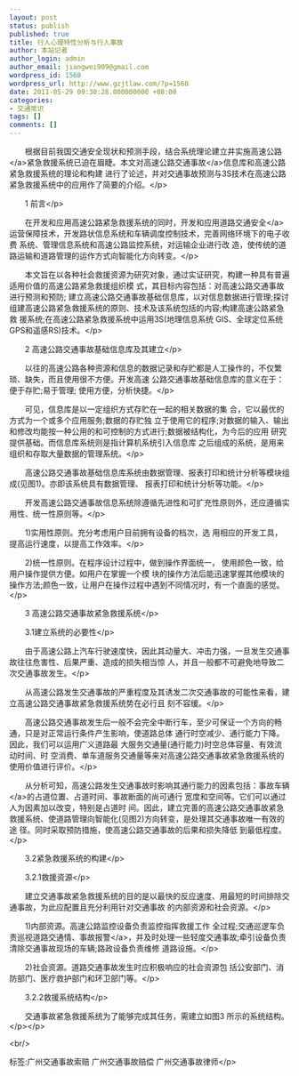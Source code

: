 ```yaml
---
layout: post
status: publish
published: true
title: 行人心理特性分析与行人事故
author: 本站记者
author_login: admin
author_email: jiangwei909@gmail.com
wordpress_id: 1568
wordpress_url: http://www.gzjtlaw.com/?p=1568
date: 2011-05-29 09:30:28.000000000 +08:00
categories:
- 交通常识
tags: []
comments: []
---
```

<p><p>　　根据目前我国交通安全现状和预测手段，结合系统理论建立并实施<a>高速公路<&#47;a>紧急救援系统已迫在眉睫。本文对高速公路<a>交通事故<&#47;a>信息库和高速公路紧急救援系统的理论和构建 进行了论述，并对交通事故预测与3S技术在高速公路紧急救援系统中的应用作了简要的介绍。<&#47;p><p>　　1 前言<&#47;p><p>　　在开发和应用高速公路紧急救援系统的同时，开发和应用<a>道路交通安全<&#47;a>运营保障技术，开发路状信息系统和车辆调度控制技术，完善网络环境下的电子收费 系统、管理信息系统和高速公路监控系统，对运输企业进行改 造，使传统的道路运输和道路管理的运作方式向智能化方向转变。<&#47;p><p>　　本文旨在以各种社会救援资源为研究对象，通过实证研究，构建一种具有普遍适用价值的高速公路紧急救援组织模 式，其目标内容包括：对高速公路交通事故进行预测和预防; 建立高速公路交通事故基础信息库，以对信息数据进行管理;探讨组建高速公路紧急救援系统的原则、技术及该系统包括的内容;构建高速公路紧急救 援系统;在高速公路紧急救援系统中运用3S(地理信息系统 GIS、全球定位系统GPS和遥感RS)技术。<&#47;p><p>　　2 高速公路交通事故基础信息库及其建立<&#47;p><p>　　以往的高速公路各种资源和信息的数据记录和存贮都是人工操作的，不仅繁琐、缺失，而且使用很不方便。开发高速 公路交通事故基础信息库的意义在于：便于存贮;易于管理; 使用方便，分析快捷。<&#47;p><p>　　可见，信息库是以一定组织方式存贮在一起的相关数据的集 合，它以最优的方式为一个或多个应用服务;数据的存贮独 立于使用它的程序;对数据的输入、输出和修改均能按一种公用的和可控制的方式进行;数据被结构化，为今后的应用 研究提供基础。而信息库系统则是指计算机系统引入信息库 之后组成的系统，是用来组织和存取大量数据的管理系统。<&#47;p><p>　　高速公路交通事故基础信息库系统由数据管理、报表打印和统计分析等模块组成(见图1)。亦即该系统具有数据管理、 报表打印和统计分析等功能。<&#47;p><p>　　开发高速公路交通事故信息系统除遵循先进性和可扩充性原则外，还应遵循实用性、统一性原则等。<&#47;p><p>　　1)实用性原则。充分考虑用户目前拥有设备的档次，选 用相应的开发工具，提高运行速度，以提高工作效率。<&#47;p><p>　　2)统一性原则。在程序设计过程中，做到操作界面统一， 使用颜色一致，给用户操作提供方便。如用户在掌握一个模 块的操作方法后能迅速掌握其他模块的操作方法;颜色一致，让用户在操作过程中遇到不同情况时，有一个直面的感觉。<&#47;p><p>　　3 高速公路交通事故紧急救援系统<&#47;p><p>　　3.1建立系统的必要性<&#47;p><p>　　由于高速公路上汽车行驶速度快，因此其动量大、冲击力强，一旦发生交通事故往往危害性、后果严重、造成的损失相当惊 人，并且一般都不可避免地导致二次交通事故发生。<&#47;p><p>　　从高速公路发生交通事故的严重程度及其诱发二次交通事故的可能性来看，建立高速公路交通事故紧急救援系统势在必行且 刻不容缓。<&#47;p><p>　　高速公路交通事故发生后一般不会完全中断行车，至少可保证一个方向的畅通，只是对正常运行条件产生影响，使道路总体 通行时空减少、通行能力下降。因此，我们可以运用广义道路最 大服务交通量(通行能力)时空总体容量、有效流动时间、时 空消费、单车道服务交通量等来对高速公路交通事故紧急救援系统的使用价值进行评价。<&#47;p><p>　　从分析可知，高速公路发生交通事故时影响其通行能力的因素包括：<a>事故车辆<&#47;a>的占道位置、占道时间、事故断面的尚可通行 宽度和空间等。它们可以通过人为因素加以改变，特别是占道时 间。因此，建立完善的高速公路交通事故紧急救援系统、使道路管理向智能化(见图2)方向转变，是处理其交通事故唯一有效的途 径。同时采取预防措施，使高速公路交通事故的后果和损失降低 到最低程度。<&#47;p><p>　　3.2紧急救援系统的构建<&#47;p><p>　　3.2.1救援资源<&#47;p><p>　　建立交通事故紧急救援系统的目的是以最快的反应速度、用最短的时间排除交通事故，为此应配置且充分利用针对交通事故 的内部资源和社会资源。<&#47;p><p>　　1)内部资源。高速公路监控设备负责监控指挥救援工作 全过程;交通巡逻车负责巡视道路交通情、事故<a>报警<&#47;a>，并及时处理一些轻度交通事故;牵引设备负责清除交通事故现场的车辆;路政设备负责维修 道路设施。<&#47;p><p>　　2)社会资源。道路交通事故发生时应积极响应的社会资源包 括公安部门、消防部门、医疗救护部门和环卫部门等。<&#47;p><p>　　3.2.2救援系统结构<&#47;p><p>　　交通事故紧急救援系统为了能够完成其任务，需建立如图3 所示的系统结构。<&#47;p><&#47;p><br&#47;><p>标签:广州交通事故索赔 广州交通事故赔偿 广州交通事故律师<&#47;p>
